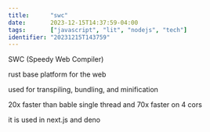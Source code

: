 ```yaml
---
title:      "swc"
date:       2023-12-15T14:37:59-04:00
tags:       ["javascript", "lit", "nodejs", "tech"]
identifier: "20231215T143759"
---
```


SWC (Speedy Web Compiler)

rust base platform for the web

used for transpiling, bundling, and minification

20x faster than bable single thread and 70x faster on 4 cors

it is used in next.js and deno


